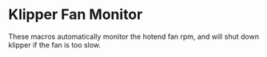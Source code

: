 Klipper Fan Monitor
===================

These macros automatically monitor the hotend fan rpm, and will shut down klipper if the fan is too slow.
